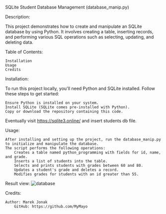 SQLite Student Database Management
(database_manip.py)

Description:

This project demonstrates how to create and manipulate an SQLite database by using Python. 
It involves creating a table, inserting records, and performing various SQL operations 
such as selecting, updating, and deleting data. 

Table of Contents:

    Installation
    Usage
    Credits

Installation:

To run this project locally, you'll need Python and SQLite installed. Follow these steps to get started:

    Ensure Python is installed on your system.
    Install SQLite (SQLite comes pre-installed with Python).
    Copy or download the repository containing this code.

Eventually visit https://sqlite3.online/ and insert students db file.

Usage:

    After installing and setting up the project, run the database_manip.py to initialize and manipulate the database.
    The script performs the following operations:
        Creates a table named python_programming with fields for id, name, and grade.
        Inserts a list of students into the table.
        Selects and prints students with grades between 60 and 80.
        Updates a student's grade and deletes a record.
        Modifies grades for students with an id greater than 55.

Result view:
![database](https://github.com/user-attachments/assets/ffce07d6-f75e-419c-b2df-1fbe01ce5a0f)

Credits:

    Author: Marek Jonak
        GitHub: https://github.com/MyMayo
  
